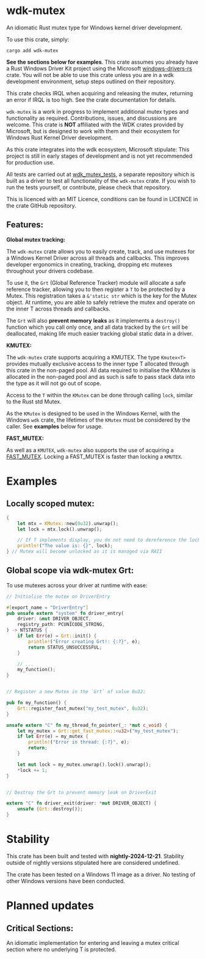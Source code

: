 # wdk-mutex

An idiomatic Rust mutex type for Windows kernel driver development.

To use this crate, simply:

```
cargo add wdk-mutex
```

**See the sections below for examples**. This crate assumes you already have a Rust Windows Driver Kit project
using the Microsoft [windows-drivers-rs](https://github.com/microsoft/windows-drivers-rs) crate. You will
not be able to use this crate unless you are in a wdk development environment, setup steps outlined on
their repository.

This crate checks IRQL when acquiring and releasing the mutex, returning an error if IRQL is too high. See the crate documentation for details.

`wdk-mutex` is a work in progress to implement additional mutex types and functionality as required. Contributions, issues, and discussions are welcome. This crate is **NOT** affiliated with the WDK crates provided by Microsoft, but is designed to work with them and their ecosystem for Windows Rust 
Kernel Driver development.

As this crate integrates into the wdk ecosystem, Microsoft stipulate: This project is still in early stages of development and is not yet recommended for production use.

All tests are carried out at [wdk_mutex_tests](https://github.com/0xflux/wdk_mutex_tests), 
a separate repository which is built as a driver to test all functionality of the `wdk-mutex` crate. If you wish to run the tests
yourself, or contribute, please check that repository.

This is licenced with an MIT Licence, conditions can be found in LICENCE in the crate GitHub repository.

## Features:

**Global mutex tracking:**

The `wdk-mutex` crate allows you to easily create, track, and use mutexes for a Windows Kernel Driver across all threads and 
callbacks. This improves developer ergonomics in creating, tracking, dropping etc mutexes throughout your drivers codebase. 

To use it, the `Grt` (Global Reference Tracker) module will allocate a safe reference tracker, allowing you to then register a `T` to be protected by a Mutex. This
registration takes a `&'static str` which is the key for the Mutex object. At runtime, you are able to safely retrieve the mutex and operate
on the inner T across threads and callbacks.

The `Grt` will also **prevent memory leaks** as it implements a `destroy()` function which you call only once, and all data tracked by the `Grt` will be deallocated, 
making life much easier tracking global static data in a driver.

**KMUTEX:** 

The `wdk-mutex` crate supports acquiring a KMUTEX. The type `Kmutex<T>` provides mutually exclusive access
to the inner type T allocated through this crate in the non-paged pool. All data required to initialise the 
KMutex is allocated in the non-paged pool and as such is safe to pass stack data into the type as it will not go out of scope.

Access to the `T` within the `KMutex` can be done through calling `lock`, similar to the Rust std Mutex.

As the `KMutex` is designed to be used in the Windows Kernel, with the Windows `wdk` crate, the lifetimes of 
the `KMutex` must be considered by the caller. See **examples** below for usage.

**FAST_MUTEX:** 

As well as a `KMUTEX`, `wdk-mutex` also supports the use of acquiring a [FAST_MUTEX](https://learn.microsoft.com/en-us/windows-hardware/drivers/kernel/eprocess). Locking a FAST_MUTEX is faster than locking a `KMUTEX`.

# Examples

## Locally scoped mutex:

```rust
{
    let mtx = KMutex::new(0u32).unwrap();
    let lock = mtx.lock().unwrap();

    // If T implements display, you do not need to dereference the lock to print.
    println!("The value is: {}", lock);
} // Mutex will become unlocked as it is managed via RAII 
```

## Global scope via wdk-mutex Grt:

To use mutexes across your driver at runtime with ease:

```rust
// Initialise the mutex on DriverEntry

#[export_name = "DriverEntry"]
pub unsafe extern "system" fn driver_entry(
    driver: &mut DRIVER_OBJECT,
    registry_path: PCUNICODE_STRING,
) -> NTSTATUS {
    if let Err(e) = Grt::init() {
        println!("Error creating Grt!: {:?}", e);
        return STATUS_UNSUCCESSFUL;
    }

    // ...
    my_function();
}


// Register a new Mutex in the `Grt` of value 0u32:

pub fn my_function() {
    Grt::register_fast_mutex("my_test_mutex", 0u32);
}

unsafe extern "C" fn my_thread_fn_pointer(_: *mut c_void) {
    let my_mutex = Grt::get_fast_mutex::<u32>("my_test_mutex");
    if let Err(e) = my_mutex {
        println!("Error in thread: {:?}", e);
        return;
    }

    let mut lock = my_mutex.unwrap().lock().unwrap();
    *lock += 1;
}


// Destroy the Grt to prevent memory leak on DriverExit

extern "C" fn driver_exit(driver: *mut DRIVER_OBJECT) {
    unsafe {Grt::destroy()};
}
```

# Stability

This crate has been built and tested with **nightly-2024-12-21**. Stability outside of nightly versions
stipulated here are considered undefined.

The crate has been tested on a Windows 11 image as a driver. No testing of other Windows versions have 
been conducted.

# Planned updates

## Critical Sections:

An idiomatic implementation for entering and leaving a mutex critical section where no underlying 
T is protected.